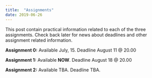 ```yaml
---
title:  "Assignments"
date: 2019-06-26
---
```

This post contain practical information related to each of the three assignments. Check back later for news about deadlines and other assignment related information.

**Assignment 0:** Available July, 15. Deadline August 11 @ 20.00

**Assignment 1:** Available **NOW**. Deadline August 18 @ 20.00

**Assignment 2:** Available TBA. Deadline TBA.

<!--
Assignment 0 is now available on github [here](https://github.com/abjer/sds/blob/master/material/assignments/assignment_0.ipynb). It is due 19:59, Sunday, August 11, 2018.
-->
